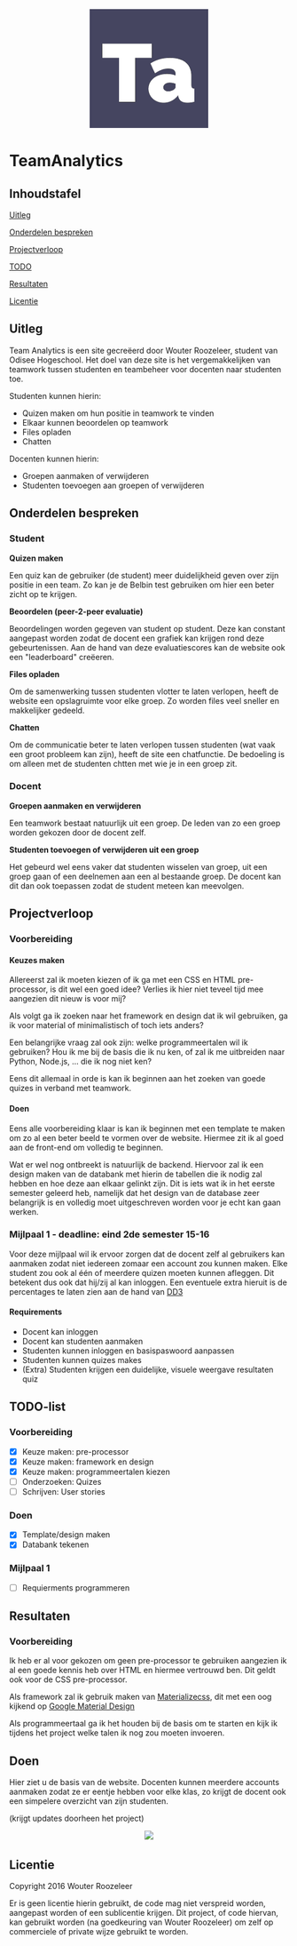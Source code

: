 

<div style="text-align:center"><img src = "static/logo.png" /></div>

# TeamAnalytics

## Inhoudstafel

[Uitleg](#Uitleg)

[Onderdelen bespreken](#OnderdelenBespreken)

[Projectverloop](#projectverloop)

[TODO](#TODO)

[Resultaten](#Resultaten)

[Licentie](#Licentie)

## <a name="Uitleg"></a>Uitleg

Team Analytics is een site gecreëerd door Wouter Roozeleer, student van Odisee Hogeschool. Het doel van deze site is het vergemakkelijken van teamwork tussen studenten en teambeheer voor docenten naar studenten toe.

Studenten kunnen hierin:
- Quizen maken om hun positie in teamwork te vinden
- Elkaar kunnen beoordelen op teamwork
- Files opladen
- Chatten

Docenten kunnen hierin:
- Groepen aanmaken of verwijderen
- Studenten toevoegen aan groepen of verwijderen

## <a name="OnderdelenBespreken"></a> Onderdelen bespreken

### Student

**Quizen maken**

Een quiz kan de gebruiker (de student) meer duidelijkheid geven over zijn positie in een team. Zo kan je de Belbin test gebruiken om hier een beter zicht op te krijgen.

**Beoordelen (peer-2-peer evaluatie)**

Beoordelingen worden gegeven van student op student. Deze kan constant aangepast worden zodat de docent een grafiek kan krijgen rond deze gebeurtenissen. Aan de hand van deze evaluatiescores kan de website ook een "leaderboard" creëeren.

**Files opladen**

Om de samenwerking tussen studenten vlotter te laten verlopen, heeft de website een opslagruimte voor elke groep. Zo worden files veel sneller en makkelijker gedeeld.

**Chatten**

Om de communicatie beter te laten verlopen tussen studenten (wat vaak een groot probleem kan zijn), heeft de site een chatfunctie. De bedoeling is om alleen met de studenten chtten met wie je in een groep zit.

### Docent

**Groepen aanmaken en verwijderen**

Een teamwork bestaat natuurlijk uit een groep. De leden van zo een groep worden gekozen door de docent zelf.

**Studenten toevoegen of verwijderen uit een groep**

Het gebeurd wel eens vaker dat studenten wisselen van groep, uit een groep gaan of een deelnemen aan een al bestaande groep. De docent kan dit dan ook toepassen zodat de student meteen kan meevolgen.

## <a name="Projectverloop"></a> Projectverloop

### Voorbereiding

#### Keuzes maken

Allereerst zal ik moeten kiezen of ik ga met een CSS en HTML pre-processor, is dit wel een goed idee? Verlies ik hier niet teveel tijd mee aangezien dit nieuw is voor mij?

Als volgt ga ik zoeken naar het framework en design dat ik wil gebruiken, ga ik voor material of minimalistisch of toch iets anders?

Een belangrijke vraag zal ook zijn: welke programmeertalen wil ik gebruiken? Hou ik me bij de basis die ik nu ken, of zal ik me uitbreiden naar Python, Node.js, ... die ik nog niet ken?

Eens dit allemaal in orde is kan ik beginnen aan het zoeken van goede quizes in verband met teamwork.

#### Doen

Eens alle voorbereiding klaar is kan ik beginnen met een template te maken om zo al een beter beeld te vormen over de website. Hiermee zit ik al goed aan de front-end om volledig te beginnen.

Wat er wel nog ontbreekt is natuurlijk de backend. Hiervoor zal ik een design maken van de databank met hierin de tabellen die ik nodig zal hebben en hoe deze aan elkaar gelinkt zijn. Dit is iets wat ik in het eerste semester geleerd heb, namelijk dat het design van de database zeer belangrijk is en volledig moet uitgeschreven worden voor je echt kan gaan werken.

### Mijlpaal 1 - deadline: eind 2de semester 15-16

Voor deze mijlpaal wil ik ervoor zorgen dat de docent zelf al gebruikers kan aanmaken zodat niet iedereen zomaar een account zou kunnen maken. Elke student zou ook al één of meerdere quizen moeten kunnen afleggen. Dit betekent dus ook dat hij/zij al kan inloggen. Een eventuele extra hieruit is de percentages te laten zien aan de hand van [DD3](https://d3js.org)

####  Requirements

- Docent kan inloggen
- Docent kan studenten aanmaken
- Studenten kunnen inloggen en basispaswoord aanpassen
- Studenten kunnen quizes makes
- (Extra) Studenten krijgen een duidelijke, visuele weergave resultaten quiz

## <a name="TODO"></a> TODO-list

### Voorbereiding

* [x] Keuze maken: pre-processor
* [x] Keuze maken: framework en design
* [x] Keuze maken: programmeertalen kiezen
* [ ] Onderzoeken: Quizes
* [ ] Schrijven: User stories

### Doen

* [x] Template/design maken
* [x] Databank tekenen

### Mijlpaal 1

* [ ] Requierments programmeren


## <a name="Resultaten"></a> Resultaten

### Voorbereiding

Ik heb er al voor gekozen om geen pre-processor te gebruiken aangezien ik al een goede kennis heb over HTML en hiermee vertrouwd ben. Dit geldt ook voor de CSS pre-processor.

Als framework zal ik gebruik maken van [Materializecss](http://materializecss.com/), dit met een oog kijkend op  [Google Material Design](https://www.google.com/design/spec/material-design/introduction.html)

Als programmeertaal ga ik het houden bij de basis om te starten en kijk ik tijdens het project welke talen ik nog zou moeten invoeren.

## Doen

Hier ziet u de basis van de website. Docenten kunnen meerdere accounts aanmaken zodat ze er eentje hebben voor elke klas, zo krijgt de docent ook een simpelere overzicht van zijn studenten.

(krijgt updates doorheen het project)

<div style="text-align:center"><img src = "documentatie/DatabaseDesign.png" /></div>

## <a name="Licentie"></a> Licentie

Copyright 2016 Wouter Roozeleer

Er is geen licentie hierin gebruikt, de code mag niet verspreid worden, aangepast worden of een sublicentie krijgen. Dit project, of code hiervan, kan gebruikt worden (na goedkeuring van Wouter Roozeleer) om zelf op commerciele of private wijze gebruikt te worden.
